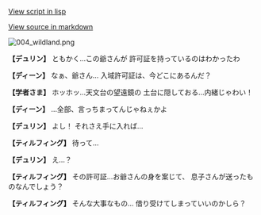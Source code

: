 [View script in lisp](../scripts/1430702.txt)

[View source in markdown](1430702.md)

![004_wildland.png](../images/backgrounds/004_wildland.png)

**【デュリン】**
ともかく…この爺さんが
許可証を持っているのはわかったわ

**【ディーン】**
なぁ、爺さん…
入域許可証は、今どこにあるんだ？

**【学者さま】**
ホッホッ…天文台の望遠鏡の
土台に隠しておる…内緒じゃわい！

**【ディーン】**
…全部、言っちまってんじゃねぇかよ

**【デュリン】**
よし！
それさえ手に入れば…

**【ティルフィング】**
待って…

**【デュリン】**
え…？

**【ティルフィング】**
その許可証…お爺さんの身を案じて、
息子さんが送ったものなんでしょう？

**【ティルフィング】**
そんな大事なもの…
借り受けてしまっていいのかしら？